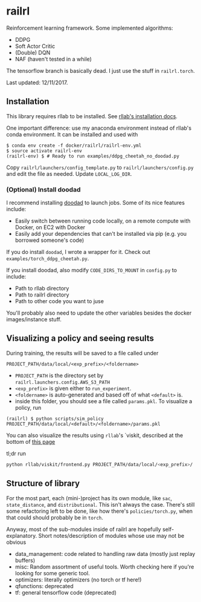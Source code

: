 # railrl
Reinforcement learning framework.
Some implemented algorithms:
 - DDPG
 - Soft Actor Critic
 - (Double) DQN
 - NAF (haven't tested in a while)

The tensorflow branch is basically dead. I just use the stuff in `railrl.torch`.

Last updated: 12/11/2017.

## Installation
This library requires rllab to be installed.
See [rllab's installation docs](https://rllab.readthedocs.io/en/latest/user/installation.html).

One important difference: use my anaconda environment instead of rllab's conda
environment. It can be installed and used with
```
$ conda env create -f docker/railrl/railrl-env.yml
$ source activate railrl-env
(railrl-env) $ # Ready to run examples/ddpg_cheetah_no_doodad.py
```

Copy `railrl/launchers/config_template.py` to `railrl/launchers/config.py`
and edit the file as needed.
Update `LOCAL_LOG_DIR`.

### (Optional) Install doodad
I recommend installing [doodad](https://github.com/justinjfu/doodad) to
launch jobs. Some of its nice features include:
 - Easily switch between running code locally, on a remote compute with
 Docker, on EC2 with Docker
 - Easily add your dependencies that can't be installed via pip (e.g. you
 borrowed someone's code)

If you do install `doodad`, I wrote a wrapper for it. Check out
`examples/torch_ddpg_cheetah.py`.

If you install doodad, also modify `CODE_DIRS_TO_MOUNT` in `config.py` to
include:
- Path to rllab directory
- Path to railrl directory
- Path to other code you want to juse

You'll probably also need to update the other variables besides the docker
images/instance stuff.


## Visualizing a policy and seeing results
During training, the results will be saved to a file called under
```
PROJECT_PATH/data/local/<exp_prefix>/<foldername>
```
 -  `PROJECT_PATH` is the directory set by `railrl.launchers.config.AWS_S3_PATH`
 - `<exp_prefix>` is given either to `run_experiment`.
 - `<foldername>` is auto-generated and based off of what `<default>` is.
 - inside this folder, you should see a file called `params.pkl`. To visualize a policy, run

```
(railrl) $ python scripts/sim_policy
PROJECT_PATH/data/local/<default>/<foldername>/params.pkl
```

You can also visualize the results using `rllab`'s `viskit, described at
the bottom of [this page](http://rllab.readthedocs.io/en/latest/user/cluster.html)

tl;dr run

```bash
python rllab/viskit/frontend.py PROJECT_PATH/data/local/<exp_prefix>/
```

## Structure of library
For the most part, each (mini-)project has its own module, like `sac`,
`state_distance`, and `distributional`.
This isn't always the case. There's still some refactoring left to be done,
like how there's `policies/torch.py`, when that could should probably be in
`torch`.

Anyway, most of the sub-modules inside of railrl are hopefully self-explanatory.
Short notes/description of modules whose use may not be obvious

- data_management: code related to handling raw data (mostly just replay
buffers)
- misc: Random assortment of useful tools. Worth checking here if you're
looking for some generic tool.
- optimizers: literally optimizers (no torch or tf here!)
- qfunctions: deprecated
- tf: general tensorflow code (deprecated)

